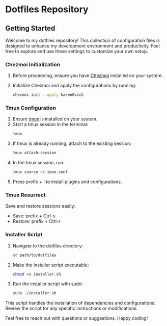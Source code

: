 # Dotfiles Repository

## Getting Started

Welcome to my dotfiles repository! This collection of configuration files is designed to enhance my development environment and productivity. Feel free to explore and use these settings to customize your own setup.

### Chezmoi Initialization

1. Before proceeding, ensure you have [Chezmoi](https://github.com/twpayne/chezmoi) installed on your system.

2. Initialize Chezmoi and apply the configurations by running:
    ```bash
    chezmoi init --apply karen0vich
    ```

### Tmux Configuration

1. Ensure [tmux](https://github.com/tmux/tmux/wiki) is installed on your system.
2. Start a tmux session in the terminal:
    ```bash
    tmux
    ```
3. If tmux is already running, attach to the existing session:
    ```bash
    tmux attach-session
    ```
4. In the tmux session, run:
    ```bash
    tmux source ~/.tmux.conf
    ```
5. Press prefix + I to install plugins and configurations.

### Tmux Resurrect

Save and restore sessions easily:
- Save: prefix + Ctrl-s
- Restore: prefix + Ctrl-r

### Installer Script

1. Navigate to the dotfiles directory:
    ```bash
    cd path/to/dotfiles
    ```
2. Make the installer script executable:
    ```bash
    chmod +x installer.sh
    ```
3. Run the installer script with sudo:
    ```bash
    sudo ./installer.sh
    ```

This script handles the installation of dependencies and configurations. Review the script for any specific instructions or modifications.

Feel free to reach out with questions or suggestions. Happy coding!

